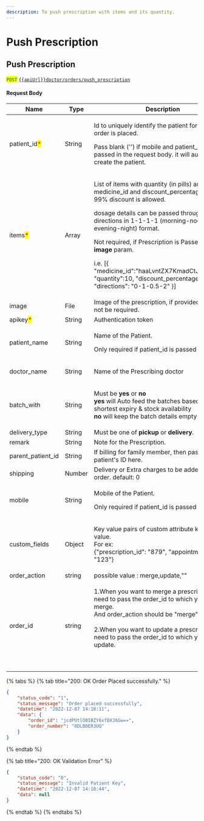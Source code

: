 ```yaml
---
description: To push prescription with items and its quantity.
---
```


# Push Prescription

## Push Prescription

<mark style="color:green;">`POST`</mark> [`{{apiUrl}}doctor/orders/push_prescription`](https://api.evitalrx.in/v1/doctor/orders/push_prescription)

#### Request Body

| Name                                          | Type   | Description                                                                                                                                                                                                                                                                                                                                                                                                                                                       |
| --------------------------------------------- | ------ | ----------------------------------------------------------------------------------------------------------------------------------------------------------------------------------------------------------------------------------------------------------------------------------------------------------------------------------------------------------------------------------------------------------------------------------------------------------------- |
| patient\_id<mark style="color:red;">\*</mark> | String | <p>Id to uniquely identify the patient for whom the order is placed. </p><p></p><p>Pass blank ('') if mobile and patient_name is passed in the request body. it will automatically create the patient.</p>                                                                                                                                                                                                                                                        |
| items<mark style="color:red;">\*</mark>       | Array  | <p>List of items with quantity (in pills) and medicine_id and discount_percentage. Max 99% discount is allowed.</p><p></p><p>dosage details can be passed through directions in 1-1-1-1 (morning-noon-evening-night) format. </p><p></p><p>Not required, if Prescription is Passed in the <strong>image</strong> param. </p><p></p><p>i.e. [{ "medicine_id":"haaLvntZX7KmadCtJa314w==", "quantity":10, "discount_percentage": 5, "directions": "0-1-0.5-2" }]</p> |
| image                                         | File   | Image of the prescription, if provided items will not be required.                                                                                                                                                                                                                                                                                                                                                                                                |
| apikey<mark style="color:red;">\*</mark>      | String | Authentication token                                                                                                                                                                                                                                                                                                                                                                                                                                              |
| patient\_name                                 | String | <p>Name of the Patient. </p><p></p><p>Only required if patient_id is passed blank. </p>                                                                                                                                                                                                                                                                                                                                                                           |
| doctor\_name                                  | String | <p>Name of the Prescribing doctor <br></p>                                                                                                                                                                                                                                                                                                                                                                                                                        |
| batch\_with                                   | String | <p>Must be <strong>yes</strong> or <strong>no</strong><br><strong>yes</strong> will Auto feed the batches based on the shortest expiry &#x26; stock availability<br><strong>no</strong> will keep the batch details empty</p>                                                                                                                                                                                                                                     |
| delivery\_type                                | String | Must be one of **pickup** or **delivery**.                                                                                                                                                                                                                                                                                                                                                                                                                        |
| remark                                        | String | Note for the Prescription.                                                                                                                                                                                                                                                                                                                                                                                                                                        |
| parent\_patient\_id                           | String | If billing for family member, then pass parent patient's ID here.                                                                                                                                                                                                                                                                                                                                                                                                 |
| shipping                                      | Number | Delivery or Extra charges to be added in the order. default: 0                                                                                                                                                                                                                                                                                                                                                                                                    |
| mobile                                        | String | <p>Mobile of the Patient. </p><p></p><p>Only required if patient_id is passed blank. </p>                                                                                                                                                                                                                                                                                                                                                                         |
| custom\_fields                                | Object | <p>Key value pairs of custom attribute key and it's value.<br>For ex: <br>{"prescription_id": "879", "appointment_id": "123"}</p>                                                                                                                                                                                                                                                                                                                                 |
| order\_action                                 | string | possible value : merge,update,""                                                                                                                                                                                                                                                                                                                                                                                                                                  |
| order\_id                                     | string | <p>1.When you want to merge a prescription, you need to pass the order_id to which you want to merge.<br>And order_action should be "merge".<br><br>2.When you want to update a prescription, you need to pass the order_id to which you want to update.<br><br><br></p>                                                                                                                                                                                          |

{% tabs %}
{% tab title="200: OK Order Placed successfully." %}
```json
{
    "status_code": "1",
    "status_message": "Order placed successfully",
    "datetime": "2022-12-07 14:18:11",
    "data": {
        "order_id": "jcdPUtlOBIBZY6xfDXJ6Gw==",
        "order_number": "ODLBDER3UQ"
    }
}
```
{% endtab %}

{% tab title="200: OK Validation Error" %}
```json
{
    "status_code": "0",
    "status_message": "Invalid Patient Key",
    "datetime": "2022-12-07 14:18:44",
    "data": null
}
```
{% endtab %}
{% endtabs %}
